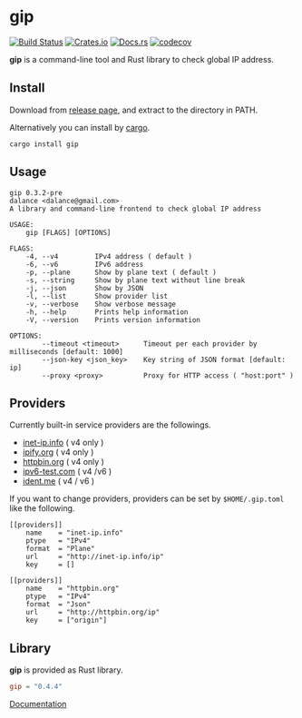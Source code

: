 # gip

[![Build Status](https://travis-ci.org/dalance/gip.svg?branch=master)](https://travis-ci.org/dalance/gip)
[![Crates.io](https://img.shields.io/crates/v/gip.svg)](https://crates.io/crates/gip)
[![Docs.rs](https://docs.rs/gip/badge.svg)](https://docs.rs/gip)
[![codecov](https://codecov.io/gh/dalance/gip/branch/master/graph/badge.svg)](https://codecov.io/gh/dalance/gip)

**gip** is a command-line tool and Rust library to check global IP address.

## Install
Download from [release page](https://github.com/dalance/gip/releases/latest), and extract to the directory in PATH.

Alternatively you can install by [cargo](https://crates.io).

```
cargo install gip
```

## Usage

```
gip 0.3.2-pre
dalance <dalance@gmail.com>
A library and command-line frontend to check global IP address

USAGE:
    gip [FLAGS] [OPTIONS]

FLAGS:
    -4, --v4         IPv4 address ( default )
    -6, --v6         IPv6 address
    -p, --plane      Show by plane text ( default )
    -s, --string     Show by plane text without line break
    -j, --json       Show by JSON
    -l, --list       Show provider list
    -v, --verbose    Show verbose message
    -h, --help       Prints help information
    -V, --version    Prints version information

OPTIONS:
        --timeout <timeout>      Timeout per each provider by milliseconds [default: 1000]
        --json-key <json_key>    Key string of JSON format [default: ip]
        --proxy <proxy>          Proxy for HTTP access ( "host:port" )
```

## Providers
Currently built-in service providers are the followings.

- [inet-ip.info](http://inet-ip.info) ( v4 only )
- [ipify.org](http://ipify.org) ( v4 only )
- [httpbin.org](http://httpbin.org) ( v4 only )
- [ipv6-test.com](http://ipv6-test.com) ( v4 /v6 )
- [ident.me](http://api.ident.me) ( v4 / v6 )

If you want to change providers, providers can be set by `$HOME/.gip.toml` like the following.

```
[[providers]]
    name    = "inet-ip.info"
    ptype   = "IPv4"
    format  = "Plane"
    url     = "http://inet-ip.info/ip"
    key     = []

[[providers]]
    name    = "httpbin.org"
    ptype   = "IPv4"
    format  = "Json"
    url     = "http://httpbin.org/ip"
    key     = ["origin"]
```

## Library

**gip** is provided as Rust library.

```Cargo.toml
gip = "0.4.4"
```

[Documentation](https://docs.rs/gip)
